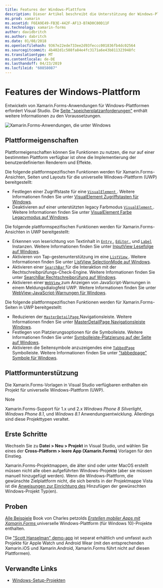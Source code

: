 ```yaml
---
title: Features der Windows-Plattform
description: Dieser Artikel beschreibt die Unterstützung der Windows-Plattform, die in Xamarin.Forms verfügbar ist.
ms.prod: xamarin
ms.assetid: F6EA9E49-FB3E-442F-AF13-B7AD0C80D11F
ms.technology: xamarin-forms
author: davidbritch
ms.author: dabritch
ms.date: 01/08/2018
ms.openlocfilehash: 9367e22ede733ee2d93feccc001836fb4dc02564
ms.sourcegitcommit: 4b402d1c508fa84e4fc3171a6e43b811323948fc
ms.translationtype: MT
ms.contentlocale: de-DE
ms.lasthandoff: 04/23/2019
ms.locfileid: "60858087"
---
```

# <a name="windows-platform-features"></a>Features der Windows-Plattform

Entwickeln von Xamarin.Forms-Anwendungen für Windows-Plattformen erfordert Visual Studio. Die [Seite "speicherplatzanforderungen"](~/get-started/requirements.md) enthält weitere Informationen zu den Voraussetzungen.

![](images/allhanselman.png "Xamarin.Forms-Anwendungen, die unter Windows")

## <a name="platform-specifics"></a>Plattformeigenschaften

Plattformeigenschaften können Sie Funktionen zu nutzen, die nur auf einer bestimmten Plattform verfügbar ist ohne die Implementierung der benutzerdefinierten Renderern und Effekte.

Die folgende plattformspezifischen Funktionen werden für Xamarin.Forms-Ansichten, Seiten und Layouts für die universelle Windows-Plattform (UWP) bereitgestellt:

- Festlegen einer Zugriffstaste für eine [ `VisualElement` ](xref:Xamarin.Forms.VisualElement). Weitere Informationen finden Sie unter [VisualElement Zugriffstasten für Windows](visualelement-access-keys.md).
- Deaktivieren auf einer unterstützten legacy Farbmodus [ `VisualElement` ](xref:Xamarin.Forms.VisualElement). Weitere Informationen finden Sie unter [VisualElement Farbe Legacymodus auf Windows](legacy-color-mode.md).

Die folgende plattformspezifischen Funktionen werden für Xamarin.Forms-Ansichten in UWP bereitgestellt:

- Erkennen von leserichtung von Textinhalt in [ `Entry` ](xref:Xamarin.Forms.Entry), [ `Editor` ](xref:Xamarin.Forms.Editor), und [ `Label` ](xref:Xamarin.Forms.Label) Instanzen. Weitere Informationen finden Sie unter [InputView Lesefolge auf Windows](inputview-reading-order.md).
- Aktivieren von Tap-gestenunterstützung im eine [ `ListView` ](xref:Xamarin.Forms.ListView). Weitere Informationen finden Sie unter [ListView SelectionMode auf Windows](listview-selectionmode.md).
- Aktivieren einer [ `SearchBar` ](xref:Xamarin.Forms.SearchBar) für die Interaktion mit der Rechtschreibprüfungs-Check-Engine. Weitere Informationen finden Sie unter [SearchBar Rechtschreibprüfung auf Windows](searchbar-spell-check.md).
- Aktivieren einer [ `WebView` ](xref:Xamarin.Forms.WebView) zum Anzeigen von JavaScript-Warnungen in einem Meldungsdialogfeld UWP. Weitere Informationen finden Sie unter [WebView-JavaScript-Warnungen für Windows](webview-javascript-alert.md).

Die folgende plattformspezifischen Funktionen werden für Xamarin.Forms-Seiten in UWP bereitgestellt:

- Reduzieren der [ `MasterDetailPage` ](xref:Xamarin.Forms.MasterDetailPage) Navigationsleiste. Weitere Informationen finden Sie unter [MasterDetailPage Navigationsleiste Windows](masterdetailpage-navigation-bar.md).
- Festlegen von Platzierungsoptionen für die Symbolleiste. Weitere Informationen finden Sie unter [Symbolleiste-Platzierung auf der Seite auf Windows](page-toolbar-placement.md).
- Aktivieren die Seitensymbole anzuzeigendes eine [ `TabbedPage` ](xref:Xamarin.Forms.TabbedPage) Symbolleiste. Weitere Informationen finden Sie unter ["tabbedpage" Symbole für Windows](tabbedpage-icons.md).

## <a name="platform-support"></a>Plattformunterstützung

Die Xamarin.Forms-Vorlagen in Visual Studio verfügbaren enthalten ein Projekt für universelle Windows-Plattform (UWP).

> [!NOTE]
> Xamarin.Forms-Support für 1.x und 2.x _Windows Phone 8 Silverlight_, _Windows Phone 8.1_, und _Windows 8.1_ Anwendungsentwicklung. Allerdings sind diese Projekttypen veraltet.

## <a name="getting-started"></a>Erste Schritte

Wechseln Sie zu **Datei > Neu > Projekt** in Visual Studio, und wählen Sie eines der **Cross-Platform > leere App (Xamarin.Forms)** Vorlagen für den Einstieg.

Xamarin.Forms-Projektmappen, die älter sind oder unter MacOS erstellt müssen nicht alle oben aufgeführten Windows-Projekte (aber sie müssen manuell hinzugefügt werden). Wenn die Windows-Plattform, die gewünschte Zielplattform nicht, die sich bereits in der Projektmappe Vista ist die [Anweisungen zur Einrichtung des](installation/index.md) Hinzufügen der gewünschten Windows-Projekt Typ(en).

## <a name="samples"></a>Proben

[Alle Beispiele](https://github.com/xamarin/xamarin-forms-book-preview-2) Book von Charles petzolds [ *Erstellen mobiler Apps mit Xamarin.Forms* ](~/xamarin-forms/creating-mobile-apps-xamarin-forms/index.md) universelle Windows-Plattform (für Windows 10)-Projekte enthalten.

Die ["Scott Hanselman" demo-app](https://github.com/jamesmontemagno/Hanselman.Forms) ist separat erhältlich und umfasst auch Projekte für Apple Watch und Android Wear (mit den entsprechenden Xamarin.iOS und Xamarin.Android, Xamarin.Forms führt nicht auf diesen Plattformen).

## <a name="related-links"></a>Verwandte Links

- [Windows-Setup-Projekten](~/xamarin-forms/platform/windows/installation/index.md)
